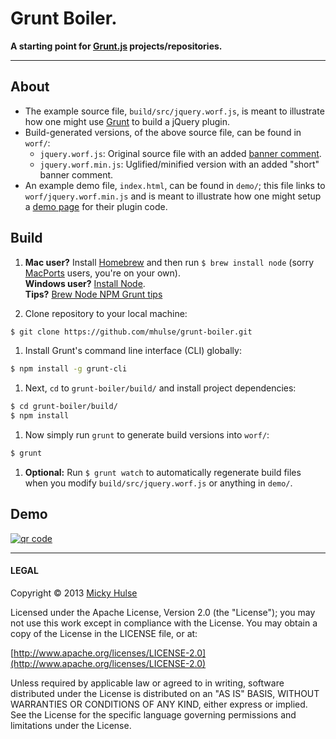 # Grunt Boiler.

**A starting point for [Grunt.js](http://gruntjs.com/) projects/repositories.**

---

## About

* The example source file, `build/src/jquery.worf.js`, is meant to illustrate how one might use [Grunt](http://gruntjs.com/) to build a jQuery plugin.
* Build-generated versions, of the above source file, can be found in `worf/`:
	* `jquery.worf.js`: Original source file with an added [banner comment](http://gruntjs.com/getting-started#an-example-gruntfile).
	* `jquery.worf.min.js`: Uglified/minified version with an added "short" banner comment.
* An example demo file, `index.html`, can be found in `demo/`; this file links to `worf/jquery.worf.min.js` and is meant to illustrate how one might setup a [demo page](http://mhulse.github.io/grunt-boiler/demo/) for their plugin code.

## Build

1. **Mac user?** Install [Homebrew](http://mxcl.github.io/homebrew/) and then run `$ brew install node` (sorry [MacPorts](http://www.macports.org/) users, you're on your own).  
**Windows user?** [Install Node](http://nodejs.org/download/).  
**Tips?** [Brew Node NPM Grunt tips](https://github.com/registerguard/registerguard.github.com/wiki/Brew-Node-NPM-Grunt-tips)

1. Clone repository to your local machine:

 ```bash
 $ git clone https://github.com/mhulse/grunt-boiler.git
 ```

1. Install Grunt's command line interface (CLI) globally:

 ```bash
 $ npm install -g grunt-cli
 ```

1. Next, `cd` to `grunt-boiler/build/` and install project dependencies:

 ```bash
 $ cd grunt-boiler/build/
 $ npm install
 ```

1. Now simply run `grunt` to generate build versions into `worf/`:

 ```bash
 $ grunt
 ```

1. **Optional:** Run `$ grunt watch` to automatically regenerate build files when you modify `build/src/jquery.worf.js` or anything in `demo/`.

## Demo

[![qr code](http://chart.apis.google.com/chart?cht=qr&chl=https://github.com/mhulse/grunt-boiler/&chs=240x240)](http://mhulse.github.io/grunt-boiler/demo/)

---

#### LEGAL

Copyright &copy; 2013 [Micky Hulse](http://mky.io)

Licensed under the Apache License, Version 2.0 (the "License"); you may not use this work except in compliance with the License. You may obtain a copy of the License in the LICENSE file, or at:

[http://www.apache.org/licenses/LICENSE-2.0](http://www.apache.org/licenses/LICENSE-2.0)

Unless required by applicable law or agreed to in writing, software distributed under the License is distributed on an "AS IS" BASIS, WITHOUT WARRANTIES OR CONDITIONS OF ANY KIND, either express or implied. See the License for the specific language governing permissions and limitations under the License.
